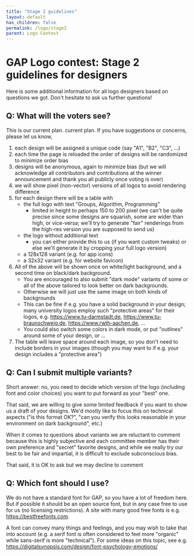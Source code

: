 ```yaml
---
title: "Stage 2 guidelines"
layout: default
has_children: false
permalink: /logo/stage2
parent: Logo Contest
---
```


# GAP Logo contest: Stage 2 guidelines for designers

Here is some additional information for all logo designers based on questions we got. Don't hesitate to ask us further questions!

## Q: What will the voters see?

This is our current plan. current plan. If you have suggestions or concerns, please let us know,

1. each design will be assigned a unique code (say "A1", "B2", "C3", ...)
2. each time the page is reloaded the order of designs will be randomized to minimize order bias
3. designs will be anonymous, again to minimize bias (but we will acknowledge all contributors and contributions at the winner announcement and thank you all publicly once voting is over)
4. we will show pixel (non-vector) versions of all logos to avoid rendering difference
5. for each design there will be a table with 
   - the full logo with text "Groups, Algorithm, Programming"
     - limited in height to perhaps 150 to 200 pixel (we can't be quite precise since some designs are squarish, some are wider than high, or vice-versa; we'll try to generate "fair" renderings from the high-res version you are supposed to send us)
   - the logo without additional text
     - you can either provide this to us (if you want custom tweaks) or else we'll generate it by cropping your full logo version)
   - a 128x128 variant (e.g. for app icons)
   - a 32x32 variant (e.g. for website favicon)
6. All of the above will be shown once on white/light background, and a second time on black/dark background.
   - You are encouraged to also submit "dark mode" variants of some or all of the above tailored to look better on dark backgrounds.
   - Otherwise we will just use the same image on both kinds of backgrounds
   - This can be fine if e.g. you have a solid background in your design; many university logos employ such "protective areas" for their logos, e.g. <https://www.tu-darmstadt.de>, <https://www.tu-braunschweig.de>, <https://www.rwth-aachen.de>, ...
   - You could also switch some colors in dark mode, or put "outlines" around some of your design, or ...
7. The table will leave space around each image, so you don't need to include borders in your images (though you may want to if e.g. your design includes a "protective area")


## Q: Can I submit multiple variants?

Short answer: no, you need to decide which version of the logo (including font and color choices) you want to put forward as your "best" one.

That said, we are willing to give some limited feedback if you want to show us a draft of your designs. We'd mostly like to focus this on technical aspects ("is this format OK?", "can you verify this looks reasonable in your environment on dark background", etc.)

When it comes to questions about variants we are reluctant to comment because this is highly subjective and each committee member has their own preference and "secret" favorite designs, and while we really try our best to be fair and impartial, it is difficult to exclude subconscious bias.

That said, it is OK to ask but we may decline to comment


## Q: Which font should I use?

We do not have a standard font for GAP, so you have a lot of freedom here. But if possible it should be an open source font, but in any case free to use for us (no licensing restrictions). A site with many good free fonts is e.g. <https://bestfreefonts.com>.

A font can convey many things and feelings, and you may wish to take that into account (e.g. a serif font is often considered to feel more "organic" while sans-serif is more "technical").
For some ideas on this topic, see e.g. <https://digitalsynopsis.com/design/font-psychology-emotions/>

